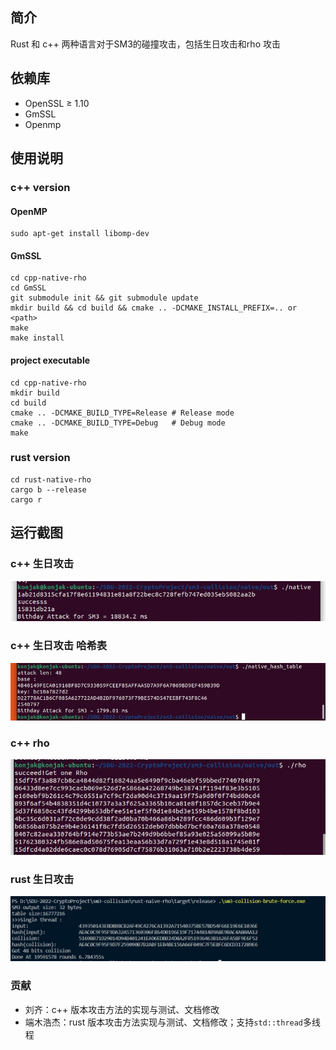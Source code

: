 ##  简介
Rust 和 c++ 两种语言对于SM3的碰撞攻击，包括生日攻击和rho 攻击
## 依赖库
- OpenSSL $\geq$ 1.10
- GmSSL
- Openmp
## 使用说明
### c++ version
#### OpenMP
```shell
sudo apt-get install libomp-dev
```
#### GmSSL
```
cd cpp-native-rho
cd GmSSL
git submodule init && git submodule update
mkdir build && cd build && cmake .. -DCMAKE_INSTALL_PREFIX=.. or <path>
make 
make install
```
#### project executable
```shell
cd cpp-native-rho
mkdir build
cd build
cmake .. -DCMAKE_BUILD_TYPE=Release	# Release mode
cmake .. -DCMAKE_BUILD_TYPE=Debug	# Debug mode
make
```
### rust version
```shell
cd rust-native-rho
cargo b --release
cargo r
```
## 运行截图
### c++ 生日攻击
![1](./figure/cppnative.jpg)
### c++ 生日攻击 哈希表
![2](./figure/cppnative_hash.jpg)
### c++ rho
![3](./figure/cpprho.jpg)
### rust 生日攻击
![4](./figure/rustnative.jpg)

### 贡献
- 刘齐：c++ 版本攻击方法的实现与测试、文档修改
- 端木浩杰：rust 版本攻击方法实现与测试、文档修改；支持`std::thread`多线程
